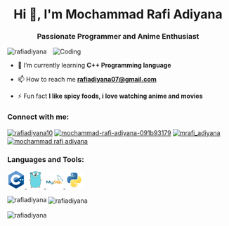 <h1 align="center">Hi 👋, I'm Mochammad Rafi Adiyana</h1>
<h3 align="center">Passionate Programmer and Anime Enthusiast</h3>
<img align="right" alt="Coding" width="400" src="https://c4.wallpaperflare.com/wallpaper/286/891/609/anime-c-programming-blue-eyes-book-cover-hd-wallpaper-preview.jpg">

<p align="left"> <img src="https://komarev.com/ghpvc/?username=rafiadiyana&label=Profile%20views&color=0e75b6&style=flat" alt="rafiadiyana" /> </p>

- 🌱 I’m currently learning **C++ Programming language**

- 📫 How to reach me **rafiadiyana07@gmail.com**

- ⚡ Fun fact **I like spicy foods, i love watching anime and movies**

<h3 align="left">Connect with me:</h3>
<p align="left">
<a href="https://twitter.com/rafiadiyana10" target="blank"><img align="center" src="https://raw.githubusercontent.com/rahuldkjain/github-profile-readme-generator/master/src/images/icons/Social/twitter.svg" alt="rafiadiyana10" height="30" width="40" /></a>
<a href="https://linkedin.com/in/mochammad-rafi-adiyana-091b93179" target="blank"><img align="center" src="https://raw.githubusercontent.com/rahuldkjain/github-profile-readme-generator/master/src/images/icons/Social/linked-in-alt.svg" alt="mochammad-rafi-adiyana-091b93179" height="30" width="40" /></a>
<a href="https://instagram.com/mrafi_adiyana" target="blank"><img align="center" src="https://raw.githubusercontent.com/rahuldkjain/github-profile-readme-generator/master/src/images/icons/Social/instagram.svg" alt="mrafi_adiyana" height="30" width="40" /></a>
<a href="https://www.youtube.com/c/UCq5yyQEwVe-gt2_p_nwqzUA" target="blank"><img align="center" src="https://raw.githubusercontent.com/rahuldkjain/github-profile-readme-generator/master/src/images/icons/Social/youtube.svg" alt="mochammad rafi adiyana" height="30" width="40" /></a>
</p>

<h3 align="left">Languages and Tools:</h3>
<p align="left"> <a href="https://www.w3schools.com/cpp/" target="_blank" rel="noreferrer"> <img src="https://raw.githubusercontent.com/devicons/devicon/master/icons/cplusplus/cplusplus-original.svg" alt="cplusplus" width="40" height="40"/> </a> <a href="https://golang.org" target="_blank" rel="noreferrer"> <img src="https://raw.githubusercontent.com/devicons/devicon/master/icons/go/go-original.svg" alt="go" width="40" height="40"/> </a> <a href="https://www.mysql.com/" target="_blank" rel="noreferrer"> <img src="https://raw.githubusercontent.com/devicons/devicon/master/icons/mysql/mysql-original-wordmark.svg" alt="mysql" width="40" height="40"/> </a> <a href="https://www.python.org" target="_blank" rel="noreferrer"> <img src="https://raw.githubusercontent.com/devicons/devicon/master/icons/python/python-original.svg" alt="python" width="40" height="40"/> </a> </p>

<p><img align="left" src="https://github-readme-stats.vercel.app/api/top-langs?username=rafiadiyana&show_icons=true&locale=en&layout=compact" alt="rafiadiyana" /></p>

<p>&nbsp;<img align="center" src="https://github-readme-stats.vercel.app/api?username=rafiadiyana&show_icons=true&locale=en" alt="rafiadiyana" /></p>

<p><img align="center" src="https://github-readme-streak-stats.herokuapp.com/?user=rafiadiyana&" alt="rafiadiyana" /></p>
